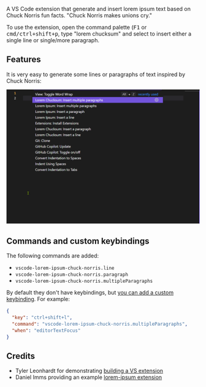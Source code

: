 A VS Code extension that generate and insert lorem ipsum text based on Chuck Norris fun facts. "Chuck Norris makes unions cry."

To use the extension, open the command palette (<kbd>F1</kbd> or <kbd>cmd/ctrl+shift+p</kbd>, type "lorem chucksum" and select to insert either a single line or single/more paragraph.

## Features

It is very easy to generate some lines or paragraphs of text inspired by Chuck Norris:

![](images/demo.gif)


## Commands and custom keybindings

The following commands are added:

- `vscode-lorem-ipsum-chuck-norris.line`
- `vscode-lorem-ipsum-chuck-norris.paragraph`
- `vscode-lorem-ipsum-chuck-norris.multipleParagraphs`

By default they don't have keybindings, but [you can add a custom keybinding](https://code.visualstudio.com/docs/getstarted/keybindings#_advanced-customization). For example:

```json
{
  "key": "ctrl+shift+l",
  "command": "vscode-lorem-ipsum-chuck-norris.multipleParagraphs",
  "when": "editorTextFocus"
}
```

## Credits

- Tyler Leonhardt for demonstrating [building a VS extension](https://www.youtube.com/watch?v=PGAu06_E_BU)
- Daniel Imms providing an example [lorem-ipsum extension](https://github.com/Tyriar/vscode-lorem-ipsum)
